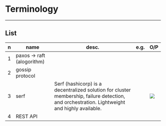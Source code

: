 # Terminology

---

## List
|n|name|desc.|e.g.|O/P|
|-|----|-----|----|---|
|1|paxos -> raft (alogorithm)||
|2|gossip protocol|
|3|serf|Serf (hashicorp) is a decentralized solution for cluster membership, failure detection, and orchestration. Lightweight and highly available.||[<img src="https://i.imgur.com/UBhcZSm.png">](https://i.imgur.com/UBhcZSm.png)|
|4|REST API|||
